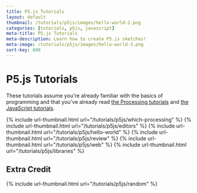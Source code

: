 ```yaml
---
title: P5.js Tutorials
layout: default
thumbnail: /tutorials/p5js/images/hello-world-2.png
categories: [tutorials, p5js, javascript]
meta-title: P5.js Tutorials
meta-description: Learn how to create P5.js sketches!
meta-image: /tutorials/p5js/images/hello-world-3.png
sort-key: 600
---
```


# P5.js Tutorials

These tutorials assume you're already familiar with the basics of programming and that you've already read [the Processing tutorials](/tutorials/processing/) and [the JavaScript tutorials](/tutorials/javascript/).

<div class="thumbnail-link-container">
{% include url-thumbnail.html url="/tutorials/p5js/which-processing" %}
{% include url-thumbnail.html url="/tutorials/p5js/editors" %}
{% include url-thumbnail.html url="/tutorials/p5js/hello-world" %}
{% include url-thumbnail.html url="/tutorials/p5js/review" %}
{% include url-thumbnail.html url="/tutorials/p5js/web" %}
{% include url-thumbnail.html url="/tutorials/p5js/libraries" %}
</div>

## Extra Credit

{% include url-thumbnail.html url="/tutorials/p5js/random" %}
